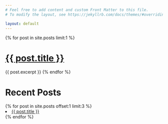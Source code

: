 ```yaml
---
# Feel free to add content and custom Front Matter to this file.
# To modify the layout, see https://jekyllrb.com/docs/themes/#overriding-theme-defaults

layout: default
---
```

{% for post in site.posts limit:1 %}
  <h1><a href="{{ site.baseurl }}{{ post.url }}">{{ post.title }}</a></h1>
  {{ post.excerpt }}
{% endfor %}
<h1>Recent Posts</h1>
{% for post in site.posts offset:1 limit:3 %}
  <li>
    <a href="{{ site.baseurl }}{{ post.url }}">{{ post.title }}</a>
  </li>
{% endfor %}
